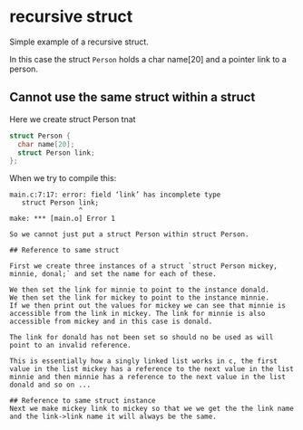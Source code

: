 # recursive struct

Simple example of a recursive struct.

In this case the struct `Person` holds a char name[20] and a pointer link to a person.

## Cannot use the same struct within a struct 
Here we create struct Person tnat 

```c
struct Person {
  char name[20];
  struct Person link;
};
```
When we try to compile this:
```
main.c:7:17: error: field ‘link’ has incomplete type
   struct Person link;
                 ^
make: *** [main.o] Error 1

So we cannot just put a struct Person within struct Person.

## Reference to same struct

First we create three instances of a struct `struct Person mickey, minnie, donal;` and set the name for each of these.

We then set the link for minnie to point to the instance donald.
We then set the link for mickey to point to the instance minnie.
If we then print out the values for mickey we can see that minnie is accessible from the link in mickey. The link for minnie is also accessible from mickey and in this case is donald.

The link for donald has not been set so should no be used as will point to an invalid reference.

This is essentially how a singly linked list works in c, the first value in the list mickey has a reference to the next value in the list minnie and then minnie has a reference to the next value in the list donald and so on ...

## Reference to same struct instance
Next we make mickey link to mickey so that we we get the the link name and the link->link name it will always be the same.